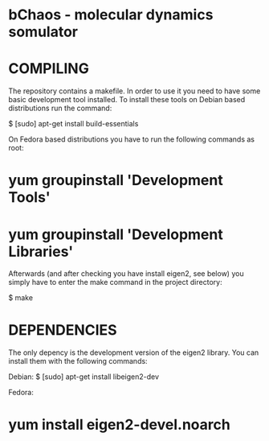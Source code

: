 bChaos - molecular dynamics somulator
=====================================

COMPILING
=========
The repository contains a makefile. In order to use it you need to have some basic development tool installed.
To install these tools on Debian based distributions run the command:

  $ [sudo] apt-get install build-essentials

On Fedora based distributions you have to run the following commands as root:

  # yum groupinstall 'Development Tools'
  # yum groupinstall 'Development Libraries'

Afterwards (and after checking you have install eigen2, see below) you simply have to enter the make command in the project directory:

  $ make

DEPENDENCIES
============
The only depency is the development version of the eigen2 library. You can install them with the following commands:

Debian:
  $ [sudo] apt-get install libeigen2-dev

Fedora:
  # yum install eigen2-devel.noarch
